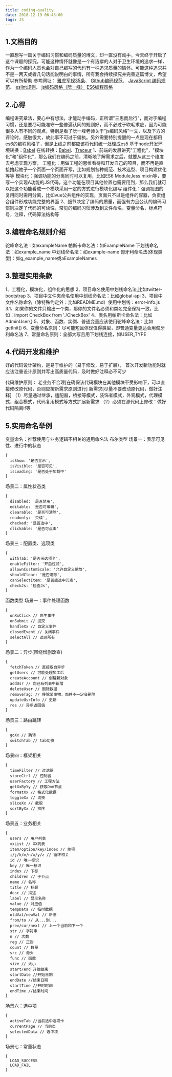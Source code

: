 ```yaml
---
title: coding-quality
date: 2018-12-19 06:43:00
tags: JS
---
```

## 1.文档目的
一直想写一篇关于编码习惯和编码质量的博文，却一直没有动手，今天终于开启了这个课题的探究，可能这种情怀就像是一个有洁癖的人对于卫生环境的追求一样，作为一个编码人员也会对自己编写的代码有一种追求质量的情怀。可能这种追求并不是一两天或者几句话能说明白的事情，所有我会持续探究并完善这篇博文，希望可以有所帮助
参考网址：
[雅虎军规35条](https://www.jianshu.com/p/4cbcd202a591)、
[Github编码规范](http://alloyteam.github.io/CodeGuide/)、
[JavaScript 编码规范](https://github.com/yuche/javascript)、
[eslint规则](http://eslint.cn/docs/rules/)、
[js编码风格（阮一峰）](http://www.ruanyifeng.com/blog/2012/04/javascript_programming_style.html)
[ES6编程风格](http://es6.ruanyifeng.com/#docs/style)
## 2.心得
编程讲究章法，要心中有想法，才能动手编码，正所谓"三思而后行"，而对于编程习惯，还是要尽可能准守一些普遍认同的规则好，而不必过于吹毛求疵，因为可能很多人有不同的观点，特别是看了阮一峰老师关于“js编码风格”一文，以及下方的评论时，感触很大，故此事不可过于偏执。另外需要特别提醒的一点是现在都用es6的编程风格了，但是上线之前都应该将代码统一处理成es5
基于node开发环境转换：[Babel](https://www.jianshu.com/p/647950617a6d)
在线转换：[Babel](https://babeljs.io/repl)、[Traceur](https://google.github.io/traceur-compiler/demo/repl.html#let%20a%20%3D%20%22colbert%22)
1、前端的发展讲究"工程化"，"模块化"和"组件化"，那么我们在编码之前，清晰地了解需求之后，就要从这三个维度去考虑实现方案，
工程化：用做工程的思维看待和开发自己的项目，而不再是直接撸起袖子一个页面一个页面开写，比如规划各种规范、技术选型、项目构建优化等等
模块化：强调功能的分离同时可以复用，比如ES6 Module,less mixin等，要写一个实现A功能的JS代码，这个功能在项目其他位置也需要用到，那么我们就可以把这个功能看成一个模块采用一定的方式进行模块化编写
组件化：强调视图的复用同时需用分离，比如vue公共组件的实现，页面只不过是组件的容器，负责组合组件形成功能完整的界面
2、细节决定了编码的质量，而强有力且公认的编码习惯则决定了代码的可读性，常见的编码习惯涉及到文件命名，变量命名，标点符号，注释，代码算法结构等
## 3.编程命名规则介绍
驼峰命名法：如exampleName
帕斯卡命名法：如ExampleName
下划线命名法：如example_name
中划线命名法：如example-name
匈牙利命名法(体现类型)：如g_example_name或aExampleNames
## 3.整理实用条款
1、工程化，模块化，组件化的思想
2、项目命名使用中划线命名法,比如twitter-bootstrap
3、项目中文件夹命名使用中划线命名法：比如global-api
3、项目中文件名称命名（除特殊约定外：比如README.md）使用中划线：error-info.js
3.1、如果你的文件只输出一个类，那你的文件名必须和类名完全保持一致，比如：import CheckBox from './CheckBox'
4、类名用帕斯卡命名法：比如AdminUser{}
5、对象、函数、实例、普通变量应该使用驼峰命名法：比如getInit()
6、变量命名原则：尽可能短且体现值得类型，即普通变量更适合用匈牙利命名法
7、常量命名原则：全部大写且用下划线连接，如USER_TYPE
## 4.代码开发和维护
好的代码设计架构，是易于维护的（易于修改，易于扩展），
首次开发新功能时就应该注重设计原则并写出高质量代码，及时做好注释必不可少

代码维护原则：
老业务不合理[在确保该代码模块在其他模块不受影响下，可以直接修改原代码，否则应按新需求原则进行]
新需求[尽量不要改动原代码，做好注释]
（1）尽量通过继承，适配器，桥接等模式，装饰者模式，外观模式，代理模式，组合模式，代码复用模式等方式扩展新需求
（2）必须在源代码上修改：做好代码隔离if等

## 5.实用命名举例
变量命名：推荐使用与业务逻辑不相关的通用命名法
布尔类型
场景一：表示可见性、进行中的状态
```
{
  isShow: '是否显示',
  isVisible: '是否可见',
  isLoading: '是否处于加载中'
}
```
场景二：属性状态类
```
{
  disabled: '是否禁用',
  editable: '是否可编辑',
  clearable: '是否可清除',
  readonly: '只读',
  checked: '是否选中',
  clickable: '是否可点击'
}
```
场景三：配置类、选项类
```
{
  withTab: '是否带选项卡',
  enableFilter: '开启过滤',
  allownCustomScale: '允许自定义缩放',
  shouldClear: '是否清除',
  canSelectItem: '是否能选中元素',
  checkJs: '检查Js',
}
```
函数类型
场景一：事件处理函数
```
{
  onXxClick // 原生事件
  onSubmit // 提交
  handleXx // 自定义事件
  closedEvent // 关闭事件
  selectAll // 选则所有
}
```
场景二：异步(围绕增删改查)
```
{
  fetchToken // 直接取自异步
  getUsers // 可能处理加工后
  createAccount // 创建新对象
  addUsr // 向已有列表中新增
  deleteUser // 删除数据
  removeTag: // 移除某事物，而并不一定会删除
  updateUsrInfo // 更新
  res // 异步返回值
}
```
场景三：路由跳转
```
{
  goXx // 跳转
  switchTab // tab切换
}
```
场景四：框架相关
```
{
  timeFilter // 过滤器
  storeCtrl // 控制器
  userFactory // 工程方法
  getXxByYy // 获取Dom节点
  formatXx // 格式化数据
  toggleXx // 切换
  sliceXx // 截取
  sortByXx // 排序
}
```
场景五：业务相关
```
{
  users // 用户列表
  xxList // XX列表
  item/option/key/index // 单项
  i/j/k/m/n/x/y/z // 循环相关
  id // 唯一标识
  key // 唯一标识
  index // 下标
  children // 子节点
  name // 名称
  title // 标题
  desc // 描述
  label // 显示名称
  value // 对应值
  tempData // 临时数据
  oldVal/newVal // 新旧
  from/to // 从...到...
  prev/cur/next // 上一个当前和下一个
  str // 字符串
  n // 次数
  reg // 正则
  count // 数量
  src // 源头
  func // 函数
  size // 大小
  start/end 开始结束
  startDate //开始日期
  endDate //结束日期
  startTime //开时时间
  endTime //结束时间
}
```
场景六：选中项
```
{
  activeTab //当前选中选项卡
  currentPage // 当前页
  selectedData // 选中项
}
```
场景七：常量状态
```
{
  LOAD_SUCCESS
  LOAD_FAIL
}
```
